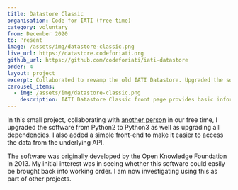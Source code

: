 ```yaml
---
title: Datastore Classic
organisation: Code for IATI (free time)
category: voluntary
from: December 2020
to: Present
image: /assets/img/datastore-classic.png
live_url: https://datastore.codeforiati.org
github_url: https://github.com/codeforiati/iati-datastore
order: 4
layout: project
excerpt: Collaborated to revamp the old IATI Datastore. Upgraded the software, included a new front-end and added a small number of new features.
carousel_items:
  - img: /assets/img/datastore-classic.png
    description: IATI Datastore Classic front page provides basic information on system health and a simple interface for users to select data.
---
```

In this small project, collaborating with [another person](https://twitter.com/andylolz) in our free time, I upgraded the software from Python2 to Python3 as well as upgrading all dependencies. I also added a simple front-end to make it easier to access the data from the underlying API.

The software was originally developed by the Open Knowledge Foundation in 2013. My initial interest was in seeing whether this software could easily be brought back into working order. I am now investigating using this as part of other projects.